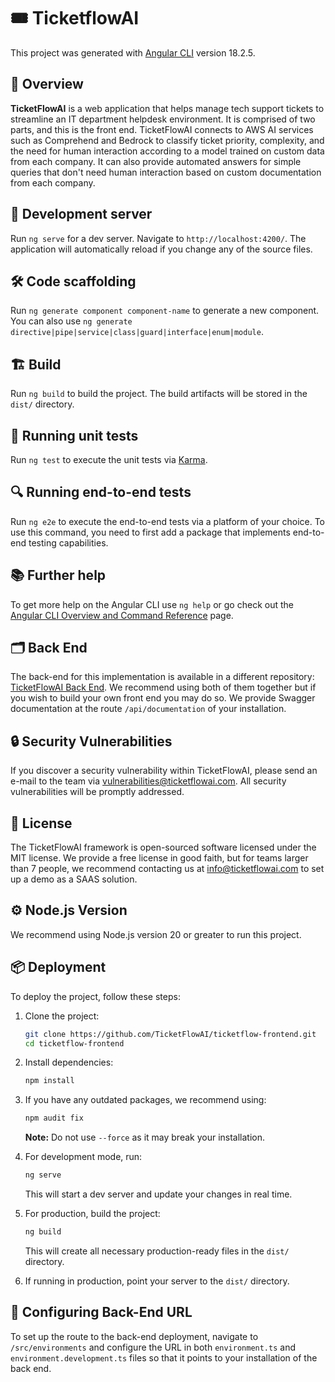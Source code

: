 # 🎟️ TicketflowAI

This project was generated with [Angular CLI](https://github.com/angular/angular-cli) version 18.2.5.

## 🌟 Overview

**TicketFlowAI** is a web application that helps manage tech support tickets to streamline an IT department helpdesk environment. It is comprised of two parts, and this is the front end. TicketFlowAI connects to AWS AI services such as Comprehend and Bedrock to classify ticket priority, complexity, and the need for human interaction according to a model trained on custom data from each company. It can also provide automated answers for simple queries that don't need human interaction based on custom documentation from each company.

## 🚀 Development server

Run `ng serve` for a dev server. Navigate to `http://localhost:4200/`. The application will automatically reload if you change any of the source files.

## 🛠️ Code scaffolding

Run `ng generate component component-name` to generate a new component. You can also use `ng generate directive|pipe|service|class|guard|interface|enum|module`.

## 🏗️ Build

Run `ng build` to build the project. The build artifacts will be stored in the `dist/` directory.

## 🧪 Running unit tests

Run `ng test` to execute the unit tests via [Karma](https://karma-runner.github.io).

## 🔍 Running end-to-end tests

Run `ng e2e` to execute the end-to-end tests via a platform of your choice. To use this command, you need to first add a package that implements end-to-end testing capabilities.

## 📚 Further help

To get more help on the Angular CLI use `ng help` or go check out the [Angular CLI Overview and Command Reference](https://angular.dev/tools/cli) page.

## 🗂️ Back End

The back-end for this implementation is available in a different repository: [TicketFlowAI Back End](https://github.com/TicketFlowAI/serviciosTicketFlow). We recommend using both of them together but if you wish to build your own front end you may do so. We provide Swagger documentation at the route `/api/documentation` of your installation.

## 🔒 Security Vulnerabilities

If you discover a security vulnerability within TicketFlowAI, please send an e-mail to the team via vulnerabilities@ticketflowai.com. All security vulnerabilities will be promptly addressed.

## 📄 License

The TicketFlowAI framework is open-sourced software licensed under the MIT license. We provide a free license in good faith, but for teams larger than 7 people, we recommend contacting us at info@ticketflowai.com to set up a demo as a SAAS solution.

## ⚙️ Node.js Version

We recommend using Node.js version 20 or greater to run this project.

## 📦 Deployment

To deploy the project, follow these steps:

1. Clone the project:
   ```bash
   git clone https://github.com/TicketFlowAI/ticketflow-frontend.git
   cd ticketflow-frontend
   ```

2. Install dependencies:
   ```bash
   npm install
   ```

3. If you have any outdated packages, we recommend using:
   ```bash
   npm audit fix
   ```
   **Note:** Do not use `--force` as it may break your installation.

4. For development mode, run:
   ```bash
   ng serve
   ```
   This will start a dev server and update your changes in real time.

5. For production, build the project:
   ```bash
   ng build
   ```
   This will create all necessary production-ready files in the `dist/` directory.

6. If running in production, point your server to the `dist/` directory.

## 🔧 Configuring Back-End URL

To set up the route to the back-end deployment, navigate to `/src/environments` and configure the URL in both `environment.ts` and `environment.development.ts` files so that it points to your installation of the back end.
